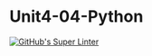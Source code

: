 # Unit4-04-Python
[![GitHub's Super Linter](https://github.com/ICS3UPROGRAMMINGALEXDM/Unit4-04-Python/workflows/GitHub's%20Super%20Linter/badge.svg)](https://github.com/ICS3UPROGRAMMINGALEXDM/Unit4-04-Python/actions)
